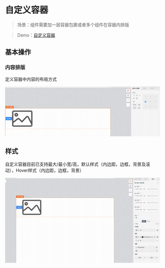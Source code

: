  # 自定义容器

> 场景：组件需要加一层容器包裹或者多个组件在容器内排版

> Demo：[自定义容器](https://my.mybricks.world/mybricks-pc-page/index.html?id=475453420965957)

## 基本操作

### 内容排版

定义容器中内容的布局方式

![Alt text](./img/image.png)

## 样式

自定义容器目前已支持最大/最小宽/高，默认样式（内边距，边框，背景及滚动），Hover样式（内边距，边框，背景）

![Alt text](./img/image-1.png)